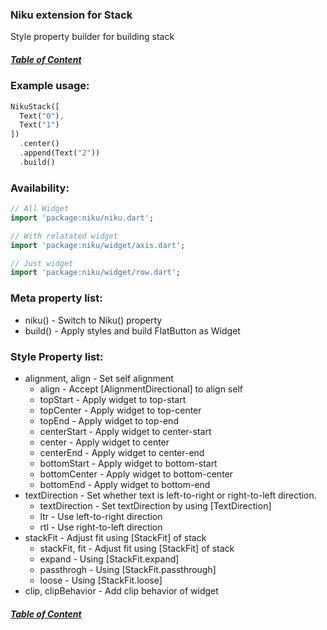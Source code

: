 ### Niku extension for Stack

Style property builder for building stack

##### [Table of Content](https://github.com/saltyaom/niku/blob/main/doc/widget/README.md)

### Example usage:
```dart
NikuStack([
  Text("0"),
  Text("1")
])
  .center()
  .append(Text("2"))
  .build()
```

### Availability: 
```dart
// All Widget
import 'package:niku/niku.dart';

// With relatated widget
import 'package:niku/widget/axis.dart';

// Just widget
import 'package:niku/widget/row.dart';
```

### Meta property list:
- niku() - Switch to Niku() property
- build() - Apply styles and build FlatButton as Widget

### Style Property list:
- alignment, align - Set self alignment
  - align - Accept [AlignmentDirectional] to align self
  - topStart - Apply widget to top-start
  - topCenter - Apply widget to top-center
  - topEnd - Apply widget to top-end
  - centerStart - Apply widget to center-start
  - center - Apply widget to center
  - centerEnd - Apply widget to center-end
  - bottomStart - Apply widget to bottom-start
  - bottomCenter - Apply widget to bottom-center
  - bottomEnd - Apply widget to bottom-end
- textDirection - Set whether text is left-to-right or right-to-left direction.
  - textDirection - Set textDirection by using [TextDirection]
  - ltr - Use left-to-right direction
  - rtl - Use right-to-left direction
- stackFit - Adjust fit using [StackFit] of stack
  - stackFit, fit - Adjust fit using [StackFit] of stack
  - expand - Using [StackFit.expand]
  - passthrogh - Using [StackFit.passthrough]
  - loose - Using [StackFit.loose]
- clip, clipBehavior - Add clip behavior of widget

##### [Table of Content](https://github.com/saltyaom/niku/blob/main/doc/widget/README.md)

